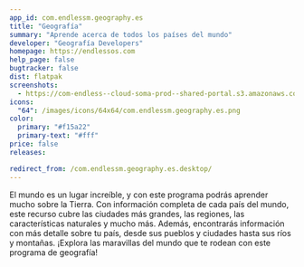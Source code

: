 ```yaml
---
app_id: com.endlessm.geography.es
title: "Geografía"
summary: "Aprende acerca de todos los países del mundo"
developer: "Geografía Developers"
homepage: https://endlessos.com
help_page: false
bugtracker: false
dist: flatpak
screenshots:
  - https://com-endless--cloud-soma-prod--shared-portal.s3.amazonaws.com/apps.264.screenshots.8cd16eb3-7175-49a1-873d-de8429cdfef9_201810231911441717.png
icons:
  "64": /images/icons/64x64/com.endlessm.geography.es.png
color:
  primary: "#f15a22"
  primary-text: "#fff"
price: false
releases:

redirect_from: /com.endlessm.geography.es.desktop/
---
```


<p>El mundo es un lugar increíble, y con este programa podrás aprender mucho sobre la Tierra. Con información completa de cada país del mundo, este recurso cubre las ciudades más grandes, las regiones, las características naturales y mucho más. Además, encontrarás información con más detalle sobre tu país, desde sus pueblos y ciudades hasta sus ríos y montañas. ¡Explora las maravillas del mundo que te rodean con este programa de geografía!</p>
